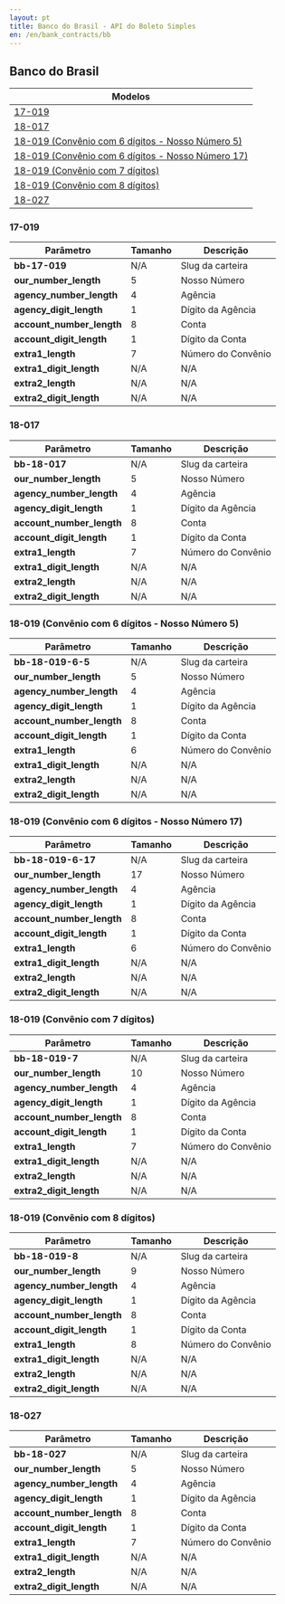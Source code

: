 ```yaml
---
layout: pt
title: Banco do Brasil - API do Boleto Simples
en: /en/bank_contracts/bb
---
```


## Banco do Brasil

| Modelos                 
| ------------------------
| [17-019](#section)
| [18-017](#section-1)
| [18-019 (Convênio com 6 dígitos - Nosso Número 5)](#convnio-com-6-dgitos---nosso-nmero-5)
| [18-019 (Convênio com 6 dígitos - Nosso Número 17)](#convnio-com-6-dgitos---nosso-nmero-17)
| [18-019 (Convênio com 7 dígitos)](#convnio-com-7-dgitos)
| [18-019 (Convênio com 8 dígitos)](#convnio-com-8-dgitos)
| [18-027](#section-2)

### 17-019

| Parâmetro                 | Tamanho | Descrição
| ------------------------- | ------- | -------------------
| **bb-17-019**             | N/A     | Slug da carteira
| **our_number_length**     | 5       | Nosso Número
| **agency_number_length**  | 4       | Agência
| **agency_digit_length**   | 1       | Dígito da Agência
| **account_number_length** | 8       | Conta
| **account_digit_length**  | 1       | Dígito da Conta
| **extra1_length**         | 7       | Número do Convênio
| **extra1_digit_length**   | N/A     | N/A
| **extra2_length**         | N/A     | N/A
| **extra2_digit_length**   | N/A     | N/A

### 18-017

| Parâmetro                 | Tamanho | Descrição
| ------------------------- | ------- | -------------------
| **bb-18-017**             | N/A     | Slug da carteira
| **our_number_length**     | 5       | Nosso Número
| **agency_number_length**  | 4       | Agência
| **agency_digit_length**   | 1       | Dígito da Agência
| **account_number_length** | 8       | Conta
| **account_digit_length**  | 1       | Dígito da Conta
| **extra1_length**         | 7       | Número do Convênio
| **extra1_digit_length**   | N/A     | N/A
| **extra2_length**         | N/A     | N/A
| **extra2_digit_length**   | N/A     | N/A


### 18-019 (Convênio com 6 dígitos - Nosso Número 5)

| Parâmetro                 | Tamanho | Descrição
| ------------------------- | ------- | -------------------
| **bb-18-019-6-5**         | N/A     | Slug da carteira
| **our_number_length**     | 5       | Nosso Número
| **agency_number_length**  | 4       | Agência
| **agency_digit_length**   | 1       | Dígito da Agência
| **account_number_length** | 8       | Conta
| **account_digit_length**  | 1       | Dígito da Conta
| **extra1_length**         | 6       | Número do Convênio
| **extra1_digit_length**   | N/A     | N/A
| **extra2_length**         | N/A     | N/A
| **extra2_digit_length**   | N/A     | N/A

### 18-019 (Convênio com 6 dígitos - Nosso Número 17)

| Parâmetro                 | Tamanho | Descrição
| ------------------------- | ------- | -------------------
| **bb-18-019-6-17**        | N/A     | Slug da carteira
| **our_number_length**     | 17      | Nosso Número
| **agency_number_length**  | 4       | Agência
| **agency_digit_length**   | 1       | Dígito da Agência
| **account_number_length** | 8       | Conta
| **account_digit_length**  | 1       | Dígito da Conta
| **extra1_length**         | 6       | Número do Convênio
| **extra1_digit_length**   | N/A     | N/A
| **extra2_length**         | N/A     | N/A
| **extra2_digit_length**   | N/A     | N/A

### 18-019 (Convênio com 7 dígitos)

| Parâmetro                 | Tamanho | Descrição
| ------------------------- | ------- | -------------------
| **bb-18-019-7**           | N/A     | Slug da carteira
| **our_number_length**     | 10      | Nosso Número
| **agency_number_length**  | 4       | Agência
| **agency_digit_length**   | 1       | Dígito da Agência
| **account_number_length** | 8       | Conta
| **account_digit_length**  | 1       | Dígito da Conta
| **extra1_length**         | 7       | Número do Convênio
| **extra1_digit_length**   | N/A     | N/A
| **extra2_length**         | N/A     | N/A
| **extra2_digit_length**   | N/A     | N/A

### 18-019 (Convênio com 8 dígitos)

| Parâmetro                 | Tamanho | Descrição
| ------------------------- | ------- | -------------------
| **bb-18-019-8**           | N/A     | Slug da carteira
| **our_number_length**     | 9       | Nosso Número
| **agency_number_length**  | 4       | Agência
| **agency_digit_length**   | 1       | Dígito da Agência
| **account_number_length** | 8       | Conta
| **account_digit_length**  | 1       | Dígito da Conta
| **extra1_length**         | 8       | Número do Convênio
| **extra1_digit_length**   | N/A     | N/A
| **extra2_length**         | N/A     | N/A
| **extra2_digit_length**   | N/A     | N/A

### 18-027

| Parâmetro                 | Tamanho | Descrição
| ------------------------- | ------- | -------------------
| **bb-18-027**             | N/A     | Slug da carteira
| **our_number_length**     | 5       | Nosso Número
| **agency_number_length**  | 4       | Agência
| **agency_digit_length**   | 1       | Dígito da Agência
| **account_number_length** | 8       | Conta
| **account_digit_length**  | 1       | Dígito da Conta
| **extra1_length**         | 7       | Número do Convênio
| **extra1_digit_length**   | N/A     | N/A
| **extra2_length**         | N/A     | N/A
| **extra2_digit_length**   | N/A     | N/A
